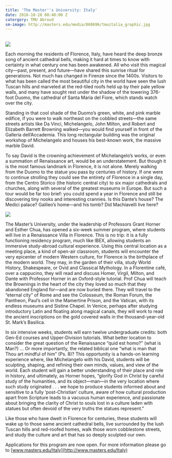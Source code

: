 ```yaml
---
title: 'The Master''s University: Italy'
date: 2016-10-28 00:40:00 Z
catergory: TMU Abroud
sm-image: http://masters.edu/media/868696/tmuitalia_graphic.jpg
---
```


\
![](http://masters.edu/media/868700/13901995_10209708102796609_954218276_o.jpg)

Each morning the residents of Florence, Italy, have heard the deep bronze song of ancient cathedral bells, making it hard at times to know with certainty in what century one has been awakened. All who visit this magical city—past, present, and future—have shared this sunrise ritual for generations. Not much has changed in Firenze since the 1400s. Visitors to what has been called the most beautiful city in the world have seen the lush Tuscan hills and marveled at the red-tiled roofs held up by their pale yellow walls, and many have sought rest under the shadow of the towering 376-foot Duomo, the cathedral of Santa Maria del Fiore, which stands watch over the city.

Standing in that cool shade of the Duomo’s green, white, and pink marble edifice, if you were to walk northeast on the cobbled streets—the same streets artists like Da Vinci, Michelangelo, John Milton, and Robert and Elizabeth Barrett Browning walked—you would find yourself in front of the Galleria dell’Accademia. This long rectangular building was the original workshop of Michelangelo and houses his best-known work, the massive marble David.

To say David is the crowning achievement of Michelangelo’s works, or even a summation of Renaissance art, would be an understatement. But though it is the most famous landmark in Florence, it is not alone. Merely walking from the Duomo to the statue you pass by centuries of history. If one were to continue strolling they could see the entirety of Florence in a single day, from the Centro Storico (the historic central city) to six major cathedrals and churches, along with several of the greatest museums in Europe. But such a tour would be far too brief: you could spend a year in Florence and still be discovering tiny nooks and interesting crannies. Is this Dante’s house? The Medici palace? Galileo’s home—and his tomb? Did Machiavelli live here?

![](http://masters.edu/media/868704/13681925_10209708343362623_742451475_o.jpg)

The Master’s University, under the leadership of Professors Grant Horner and Esther Chua, has opened a six-week summer program, where students will live in a Renaissance Villa in Florence. This is no trip: it is a fully functioning residency program, much like IBEX, allowing students an immersive study-abroad cultural experience. Using this central location as a meeting place, a kind of open-air classroom, students will encounter the very epicenter of modern Western culture, for Florence is the birthplace of the modern world. They may, in the garden of their villa, study World History, Shakespeare, or Ovid and Classical Mythology. In a Florentine café, over a cappucino, they will read and discuss Homer, Virgil, Milton, and Dante with Professor Horner in an Oxford-style tutorial. Prof Chua will teach the Brownings in the heart of the city they loved so much that they abandoned England for—and are now buried there. They will travel to the “eternal city” of Rome and see the Colosseum, the Roman Forum, the Pantheon, Paul’s cell in the Mamertine Prison, and the Vatican, with its endless museums and Sistine Chapel. In Venice, perhaps after studying introductory Latin and floating along magical canals, they will work to read the ancient inscriptions on the gold covered walls in the thousand-year-old St. Mark’s Basilica.

In six intensive weeks, students will earn twelve undergraduate credits: both Gen-Ed courses and Upper-Division tutorials. What better location to consider the great question of the Renaissance “quid est homo?” (what is Man?) … Or more importantly, the related biblical one “what is man that Thou art mindful of him” (Ps. 8)? This opportunity is a hands-on learning experience where, like Michelangelo with his David, students will be sculpting, shaping, and refining their own minds, values, and view of the world. Each student will gain a better understanding of their place and role in history, and ultimately, as Horner hopes, “glorify God in Christ by careful study of the humanities, and its object—man—in the very location where such study originated . . . we hope to produce students informed about and sensitive to a fully ‘post-Christian’ culture, aware of how cultural production apart from Scripture leads to a vacuous human experience, and passionate about bringing the clarity of Christ to souls lost in a culture laden with statues but often devoid of the very truths the statues represent.”

Like those who have dwelt in Florence for centuries, these students will wake up to those same ancient cathedral bells, live surrounded by the lush Tuscan hills and red-roofed homes, walk those worn cobblestone streets, and study the culture and art that has so deeply sculpted our own.

Applications for this program are now open. For more information please go to [www.masters.edu/Italy](http://www.masters.edu/Italy)